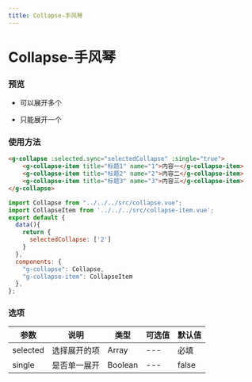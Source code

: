 ```yaml
---
title: Collapse-手风琴 
---
```


# Collapse-手风琴 

### 预览

* 可以展开多个
<clientOnly>
    <collapse-demo style="margin-top: 16px"></collapse-demo>
</clientOnly>

* 只能展开一个
<clientOnly>
    <collapse-single-demo style="margin-top: 16px"></collapse-single-demo>
</clientOnly>

### 使用方法
```html
<g-collapse :selected.sync="selectedCollapse" :single="true">
    <g-collapse-item title="标题1" name="1">内容一</g-collapse-item>
    <g-collapse-item title="标题2" name="2">内容二</g-collapse-item>
    <g-collapse-item title="标题3" name="3">内容三</g-collapse-item>
</g-collapse>
```

```javascript
import Collapse from "../../../src/collapse.vue";
import CollapseItem from '../../../src/collapse-item.vue';
export default {
  data(){
    return {
      selectedCollapse: ['2']
    }
  },
  components: {
    "g-collapse": Collapse,
    "g-collapse-item": CollapseItem
  },
};
```

### 选项

| 参数 | 说明 | 类型 | 可选值 | 默认值  |
| --- | --- | --- | --- | --- |
| selected | 选择展开的项 | Array | --- | 必填 |
| single | 是否单一展开 | Boolean | --- | false|